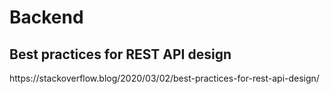 <h1>Backend</h1>
<h2>
Best practices for REST API design
</h2>
https://stackoverflow.blog/2020/03/02/best-practices-for-rest-api-design/
